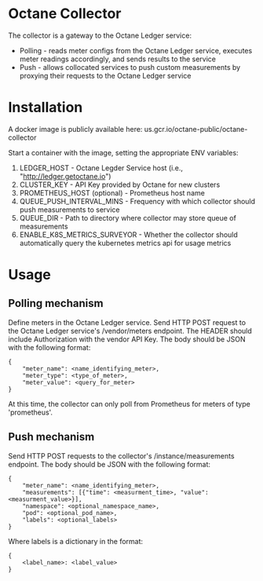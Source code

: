 # Octane Collector
The collector is a gateway to the Octane Ledger service:
* Polling - reads meter configs from the Octane Ledger service, executes meter readings accordingly, and sends results to the service
* Push - allows collocated services to push custom measurements by proxying their requests to the Octane Ledger service

# Installation
A docker image is publicly available here:
us.gcr.io/octane-public/octane-collector

Start a container with the image, setting the appropriate ENV variables:
1. LEDGER_HOST - Octane Legder Service host (i.e., "http://ledger.getoctane.io")
2. CLUSTER_KEY - API Key provided by Octane for new clusters
3. PROMETHEUS_HOST (optional) - Prometheus host name
4. QUEUE_PUSH_INTERVAL_MINS - Frequency with which collector should push measurements to service
5. QUEUE_DIR - Path to directory where collector may store queue of measurements
6. ENABLE_K8S_METRICS_SURVEYOR - Whether the collector should automatically query the kubernetes metrics api for usage metrics

# Usage
## Polling mechanism
Define meters in the Octane Ledger service. Send HTTP POST request to the Octane Ledger service's /vendor/meters endpoint.  The HEADER should include Authorization with the vendor API Key. The body should be JSON with the following format:
```
{
    "meter_name": <name_identifying_meter>,
    "meter_type": <type_of_meter>,
    "meter_value": <query_for_meter>
}
```

At this time, the collector can only poll from Prometheus for meters of type 'prometheus'.

## Push mechanism
Send HTTP POST requests to the collector's /instance/measurements endpoint.  The body should be JSON with the following format:
```
{
    "meter_name": <name_identifying_meter>,
    "measurements": [{"time": <measurment_time>, "value": <measurment_value>}],
    "namespace": <optional_namespace_name>,
    "pod": <optional_pod_name>,
    "labels": <optional_labels>
}
```

Where labels is a dictionary in the format:
```
{
    <label_name>: <label_value>
}
``` 